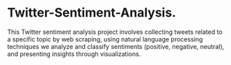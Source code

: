 # Twitter-Sentiment-Analysis.
This Twitter sentiment analysis project involves collecting tweets related to a specific topic by web scraping, using natural language processing techniques we analyze and classify sentiments (positive, negative, neutral), and presenting insights through visualizations.

